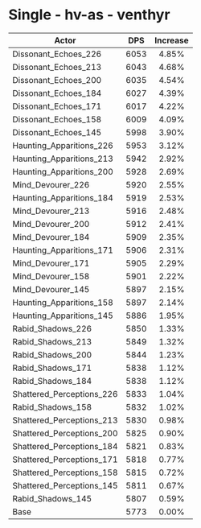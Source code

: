 # Single - hv-as - venthyr
| Actor | DPS | Increase |
|---|:---:|:---:|
|Dissonant_Echoes_226|6053|4.85%|
|Dissonant_Echoes_213|6043|4.68%|
|Dissonant_Echoes_200|6035|4.54%|
|Dissonant_Echoes_184|6027|4.39%|
|Dissonant_Echoes_171|6017|4.22%|
|Dissonant_Echoes_158|6009|4.09%|
|Dissonant_Echoes_145|5998|3.90%|
|Haunting_Apparitions_226|5953|3.12%|
|Haunting_Apparitions_213|5942|2.92%|
|Haunting_Apparitions_200|5928|2.69%|
|Mind_Devourer_226|5920|2.55%|
|Haunting_Apparitions_184|5919|2.53%|
|Mind_Devourer_213|5916|2.48%|
|Mind_Devourer_200|5912|2.41%|
|Mind_Devourer_184|5909|2.35%|
|Haunting_Apparitions_171|5906|2.31%|
|Mind_Devourer_171|5905|2.29%|
|Mind_Devourer_158|5901|2.22%|
|Mind_Devourer_145|5897|2.15%|
|Haunting_Apparitions_158|5897|2.14%|
|Haunting_Apparitions_145|5886|1.95%|
|Rabid_Shadows_226|5850|1.33%|
|Rabid_Shadows_213|5849|1.32%|
|Rabid_Shadows_200|5844|1.23%|
|Rabid_Shadows_171|5838|1.12%|
|Rabid_Shadows_184|5838|1.12%|
|Shattered_Perceptions_226|5833|1.04%|
|Rabid_Shadows_158|5832|1.02%|
|Shattered_Perceptions_213|5830|0.98%|
|Shattered_Perceptions_200|5825|0.90%|
|Shattered_Perceptions_184|5821|0.83%|
|Shattered_Perceptions_171|5818|0.77%|
|Shattered_Perceptions_158|5815|0.72%|
|Shattered_Perceptions_145|5811|0.67%|
|Rabid_Shadows_145|5807|0.59%|
|Base|5773|0.00%|
